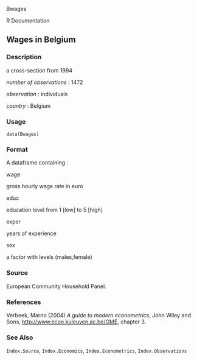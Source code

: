 Bwages

R Documentation

## Wages in Belgium

### Description

a cross-section from 1994

_number of observations_ : 1472

_observation_ : individuals

_country_ : Belgium

### Usage

    data(Bwages)

### Format

A dataframe containing :

wage

gross hourly wage rate in euro

educ

education level from 1 [low] to 5 [high]

exper

years of experience

sex

a factor with levels (males,female)

### Source

European Community Household Panel.

### References

Verbeek, Marno (2004) _A guide to modern econometrics_, John Wiley and Sons,
<http://www.econ.kuleuven.ac.be/GME>, chapter 3.

### See Also

`Index.Source`, `Index.Economics`, `Index.Econometrics`, `Index.Observations`

